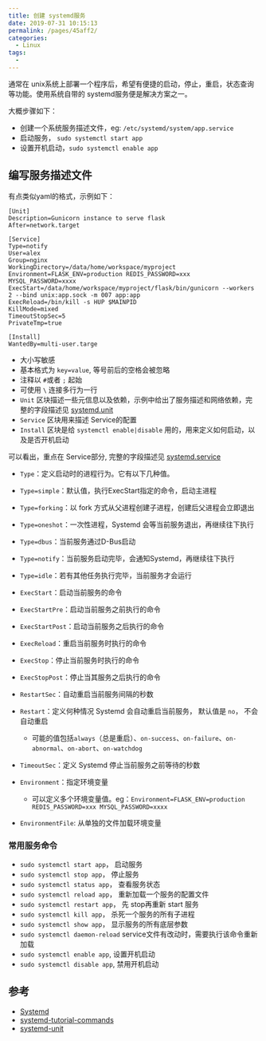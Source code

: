 ```yaml
---
title: 创建 systemd服务
date: 2019-07-31 10:15:13
permalink: /pages/45aff2/
categories: 
  - Linux
tags: 
  - 
---
```


通常在 unix系统上部署一个程序后，希望有便捷的启动，停止，重启，状态查询等功能。使用系统自带的 systemd服务便是解决方案之一。

大概步骤如下：
- 创建一个系统服务描述文件，eg: `/etc/systemd/system/app.service`
- 启动服务， `sudo systemctl start app`
- 设置开机启动，`sudo systemctl enable app`

## 编写服务描述文件
有点类似yaml的格式，示例如下：
```
[Unit]
Description=Gunicorn instance to serve flask
After=network.target

[Service]
Type=notify
User=alex
Group=nginx
WorkingDirectory=/data/home/workspace/myproject
Environment=FLASK_ENV=production REDIS_PASSWORD=xxx MYSQL_PASSWORD=xxxx
ExecStart=/data/home/workspace/myproject/flask/bin/gunicorn --workers 2 --bind unix:app.sock -m 007 app:app
ExecReload=/bin/kill -s HUP $MAINPID
KillMode=mixed
TimeoutStopSec=5
PrivateTmp=true

[Install]
WantedBy=multi-user.targe
```
- 大小写敏感
- 基本格式为 `key=value`, 等号前后的空格会被忽略
- 注释以 `#`或者 `;` 起始
- 可使用 `\` 连接多行为一行
- `Unit` 区块描述一些元信息以及依赖，示例中给出了服务描述和网络依赖，完整的字段描述见 [systemd.unit](https://www.freedesktop.org/software/systemd/man/systemd.unit.html#%5BUnit%5D%20Section%20Options)
- `Service` 区块用来描述 Service的配置
- `Install` 区块是给 `systemctl enable|disable` 用的，用来定义如何启动，以及是否开机启动

可以看出，重点在 Service部分, 完整的字段描述见 [systemd.service](https://www.freedesktop.org/software/systemd/man/systemd.service.html#)
- `Type`：定义启动时的进程行为。它有以下几种值。
- `Type=simple`：默认值，执行ExecStart指定的命令，启动主进程
- `Type=forking`：以 fork 方式从父进程创建子进程，创建后父进程会立即退出
- `Type=oneshot`：一次性进程，Systemd 会等当前服务退出，再继续往下执行
- `Type=dbus`：当前服务通过D-Bus启动
- `Type=notify`：当前服务启动完毕，会通知Systemd，再继续往下执行
- `Type=idle`：若有其他任务执行完毕，当前服务才会运行

- `ExecStart`：启动当前服务的命令
- `ExecStartPre`：启动当前服务之前执行的命令
- `ExecStartPost`：启动当前服务之后执行的命令
- `ExecReload`：重启当前服务时执行的命令
- `ExecStop`：停止当前服务时执行的命令
- `ExecStopPost`：停止当其服务之后执行的命令
- `RestartSec`：自动重启当前服务间隔的秒数
- `Restart`：定义何种情况 Systemd 会自动重启当前服务， 默认值是 `no`， 不会自动重启
  - 可能的值包括`always`（总是重启）、`on-success`、`on-failure`、`on-abnormal`、`on-abort`、`on-watchdog`
- `TimeoutSec`：定义 Systemd 停止当前服务之前等待的秒数
- `Environment`：指定环境变量
  - 可以定义多个环境变量值。eg：`Environment=FLASK_ENV=production REDIS_PASSWORD=xxx MYSQL_PASSWORD=xxxx`
- `EnvironmentFile`: 从单独的文件加载环境变量


### 常用服务命令
- `sudo systemctl start app`， 启动服务
- `sudo systemctl stop app`，  停止服务
- `sudo systemctl status app`， 查看服务状态
- `sudo systemctl reload app`， 重新加载一个服务的配置文件
- `sudo systemctl restart app`， 先 stop再重新 start 服务
- `sudo systemctl kill app`， 杀死一个服务的所有子进程
- `sudo systemctl show app`， 显示服务的所有底层参数
- `sudo systemctl daemon-reload` service文件有改动时，需要执行该命令重新加载
- `sudo systemctl enable app`, 设置开机启动
- `sudo systemctl disable app`, 禁用开机启动

## 参考
- [Systemd](https://fedoraproject.org/wiki/Packaging:Systemd)
- [systemd-tutorial-commands](http://www.ruanyifeng.com/blog/2016/03/systemd-tutorial-commands.html)
- [systemd-unit](https://www.freedesktop.org/software/systemd/man/systemd.unit.html)